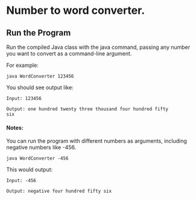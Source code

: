 # Number to word converter.

## Run the Program

Run the compiled Java class with the java command, passing any number you want to convert as a command-line argument.

For example:

<code>java WordConverter 123456</code>

You should see output like:

<code>Input: 123456  
Output: one hundred twenty three thousand four hundred fifty six</code>

#### Notes:

You can run the program with different numbers as arguments, including negative numbers like -456.

<code>java WordConverter -456</code>

This would output:

<code>Input: -456  
Output: negative four hundred fifty six</code>


